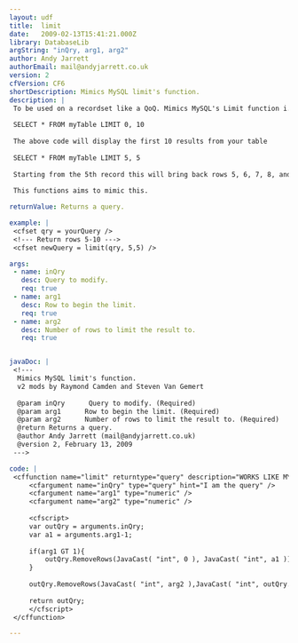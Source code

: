 ```yaml
---
layout: udf
title:  limit
date:   2009-02-13T15:41:21.000Z
library: DatabaseLib
argString: "inQry, arg1, arg2"
author: Andy Jarrett
authorEmail: mail@andyjarrett.co.uk
version: 2
cfVersion: CF6
shortDescription: Mimics MySQL limit's function.
description: |
 To be used on a recordset like a QoQ. Mimics MySQL's Limit function i.e.
 
 SELECT * FROM myTable LIMIT 0, 10
 
 The above code will display the first 10 results from your table
 
 SELECT * FROM myTable LIMIT 5, 5
 
 Starting from the 5th record this will bring back rows 5, 6, 7, 8, and 9.
 
 This functions aims to mimic this.

returnValue: Returns a query.

example: |
 <cfset qry = yourQuery />
 <!--- Return rows 5-10 --->
 <cfset newQuery = limit(qry, 5,5) />

args:
 - name: inQry
   desc: Query to modify.
   req: true
 - name: arg1
   desc: Row to begin the limit.
   req: true
 - name: arg2
   desc: Number of rows to limit the result to.
   req: true


javaDoc: |
 <!---
  Mimics MySQL limit's function.
  v2 mods by Raymond Camden and Steven Van Gemert
  
  @param inQry      Query to modify. (Required)
  @param arg1      Row to begin the limit. (Required)
  @param arg2      Number of rows to limit the result to. (Required)
  @return Returns a query. 
  @author Andy Jarrett (mail@andyjarrett.co.uk) 
  @version 2, February 13, 2009 
 --->

code: |
 <cffunction name="limit" returntype="query" description="WORKS LIKE MYSQL LIMIT(N,N)" output="false">
     <cfargument name="inQry" type="query" hint="I am the query" />
     <cfargument name="arg1" type="numeric" />
     <cfargument name="arg2" type="numeric" />
     
     <cfscript>
     var outQry = arguments.inQry;
     var a1 = arguments.arg1-1;
     
     if(arg1 GT 1){
         outQry.RemoveRows(JavaCast( "int", 0 ), JavaCast( "int", a1 ));
     }
     
     outQry.RemoveRows(JavaCast( "int", arg2 ),JavaCast( "int", outQry.recordcount-arg2));
     
     return outQry;
     </cfscript>
 </cffunction>

---
```



